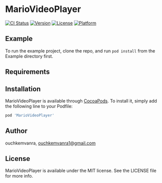 # MarioVideoPlayer

[![CI Status](https://img.shields.io/travis/ouchkemvanra/MarioVideoPlayer.svg?style=flat)](https://travis-ci.org/ouchkemvanra/MarioVideoPlayer)
[![Version](https://img.shields.io/cocoapods/v/MarioVideoPlayer.svg?style=flat)](https://cocoapods.org/pods/MarioVideoPlayer)
[![License](https://img.shields.io/cocoapods/l/MarioVideoPlayer.svg?style=flat)](https://cocoapods.org/pods/MarioVideoPlayer)
[![Platform](https://img.shields.io/cocoapods/p/MarioVideoPlayer.svg?style=flat)](https://cocoapods.org/pods/MarioVideoPlayer)

## Example

To run the example project, clone the repo, and run `pod install` from the Example directory first.

## Requirements

## Installation

MarioVideoPlayer is available through [CocoaPods](https://cocoapods.org). To install
it, simply add the following line to your Podfile:

```ruby
pod 'MarioVideoPlayer'
```

## Author

ouchkemvanra, ouchkemvanra1@gmail.com

## License

MarioVideoPlayer is available under the MIT license. See the LICENSE file for more info.
